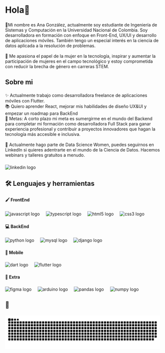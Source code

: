 <h1 align="left">Hola🫧</h1>

###

<p align="left">💠Mi nombre es Ana González, actualmente soy estudiante de Ingeniería de Sistemas y Computación en la Universidad Nacional de Colombia. Soy desarrolladora en formación con enfoque en Front-End, UX/UI y desarrollo de aplicaciones móviles. También tengo un especial interés en la ciencia de datos aplicada a la resolución de problemas.<br><br>🩵 Me apasiona el papel de la mujer en la tecnología, inspirar y aumentar la participación de mujeres en el campo tecnológico y estoy comprometida con reducir la brecha de género en carreras STEM.</p>

###

<h2 align="left">Sobre mi</h2>

###

<p align="left">✨ Actualmente trabajo como desarrolladora freelance de aplicaciones móviles con Flutter.<br>📚 Quiero aprender React, mejorar mis habilidades de diseño UX&UI y empezar un roadmap para BackEnd<br>🎯 Metas: A corto plazo mi meta es sumergirme en el mundo del Backend para completar mi formación como desarrolladora Full Stack para ganar experiencia profesional y contribuir a proyectos innovadores que hagan la tecnología más accesible e inclusiva.<br><br>🎲 Actualmente hago parte de Data Science Women, puedes seguirnos en LinkedIn si quieres adentrarte en el mundo de la Ciencia de Datos. Hacemos webinars y talleres gratuitos a menudo.</p>

###

<div align="left">
  <img src="https://raw.githubusercontent.com/maurodesouza/profile-readme-generator/master/src/assets/icons/social/linkedin/default.svg" width="52" height="40" alt="linkedin logo"  />
</div>

###

<h2 align="left">🛠 Lenguajes y herramientas</h2>

###

<h4 align="left">🖌️ FrontEnd</h4>

###

<div align="left">
  <img src="https://cdn.jsdelivr.net/gh/devicons/devicon/icons/javascript/javascript-original.svg" height="40" alt="javascript logo"  />
  <img width="12" />
  <img src="https://cdn.jsdelivr.net/gh/devicons/devicon/icons/typescript/typescript-original.svg" height="40" alt="typescript logo"  />
  <img width="12" />
  <img src="https://cdn.jsdelivr.net/gh/devicons/devicon/icons/html5/html5-original.svg" height="40" alt="html5 logo"  />
  <img width="12" />
  <img src="https://cdn.jsdelivr.net/gh/devicons/devicon/icons/css3/css3-original.svg" height="40" alt="css3 logo"  />
</div>

###

<h4 align="left">💻 BackEnd</h4>

###

<div align="left">
  <img src="https://cdn.jsdelivr.net/gh/devicons/devicon/icons/python/python-original.svg" height="40" alt="python logo"  />
  <img width="12" />
  <img src="https://cdn.jsdelivr.net/gh/devicons/devicon/icons/mysql/mysql-original.svg" height="40" alt="mysql logo"  />
  <img width="12" />
  <img src="https://cdn.jsdelivr.net/gh/devicons/devicon/icons/django/django-plain.svg" height="40" alt="django logo"  />
</div>

###

<h4 align="left">📱 Mobile</h4>

###

<div align="left">
  <img src="https://cdn.jsdelivr.net/gh/devicons/devicon/icons/dart/dart-original.svg" height="40" alt="dart logo"  />
  <img width="12" />
  <img src="https://cdn.jsdelivr.net/gh/devicons/devicon/icons/flutter/flutter-original.svg" height="40" alt="flutter logo"  />
</div>

###

<h4 align="left">🛟 Extra</h4>

###

<div align="left">
  <img src="https://cdn.jsdelivr.net/gh/devicons/devicon/icons/figma/figma-original.svg" height="40" alt="figma logo"  />
  <img width="12" />
  <img src="https://cdn.jsdelivr.net/gh/devicons/devicon/icons/arduino/arduino-original.svg" height="40" alt="arduino logo"  />
  <img width="12" />
  <img src="https://cdn.jsdelivr.net/gh/devicons/devicon/icons/pandas/pandas-original.svg" height="40" alt="pandas logo"  />
  <img width="12" />
  <img src="https://cdn.jsdelivr.net/gh/devicons/devicon/icons/numpy/numpy-original.svg" height="40" alt="numpy logo"  />
</div>

###

<h2 align="left"> 🐍 </h4>

###
<img src="https://raw.githubusercontent.com/anagonzalezz/AnaGonzalez/output/snake.svg" alt="Snake animation" />

###
